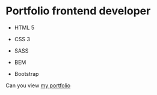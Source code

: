 # Portfolio frontend developer
- HTML 5
* CSS 3
- SASS
* BEM
+ Bootstrap

Can you view [my portfolio](https://viacheslav1985.github.io/Traveling_in_world/)

